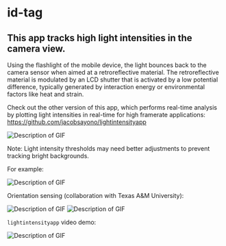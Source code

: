 # id-tag

## This app tracks high light intensities in the camera view.

Using the flashlight of the mobile device, the light bounces back to the camera sensor when aimed at a retroreflective material. The retroreflective material is modulated by an LCD shutter that is activated by a low potential difference, typically generated by interaction energy or environmental factors like heat and strain.

Check out the other version of this app, which performs real-time analysis by plotting light intensities in real-time for high framerate applications: https://github.com/jacobsayono/lightintensityapp

![Description of GIF](/assets/IMG_5477.gif)

Note: Light intensity thresholds may need better adjustments to prevent tracking bright backgrounds.

For example:

![Description of GIF](/assets/20231012_171446.gif)

Orientation sensing (collaboration with Texas A&M University):

![Description of GIF](/assets/outward.gif)
![Description of GIF](/assets/outward_1.gif)

`lightintensityapp` video demo:

![Description of GIF](/assets/rbb.gif)
